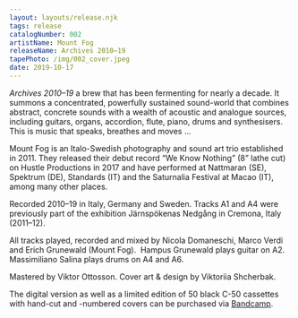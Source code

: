 ```yaml
---
layout: layouts/release.njk
tags: release
catalogNumber: 002
artistName: Mount Fog
releaseName: Archives 2010–19
tapePhoto: /img/002_cover.jpeg
date: 2019-10-17
---
```


_Archives 2010–19_ a brew that has been fermenting for nearly a decade. It summons a concentrated, powerfully sustained sound-world that combines abstract, concrete sounds with a wealth of acoustic and analogue sources, including guitars, organs, accordion, flute, piano, drums and synthesisers. This is music that speaks, breathes and moves ...

Mount Fog is an Italo-Swedish photography and sound art trio established in 2011. They released their debut record “We Know Nothing” (8” lathe cut) on Hustle Productions in 2017 and have performed at Nattmaran (SE), Spektrum (DE), Standards (IT) and the Saturnalia Festival at Macao (IT), among many other places.

Recorded 2010–19 in Italy, Germany and Sweden. Tracks A1 and A4 were previously part of the exhibition Järnspökenas Nedgång in Cremona, Italy (2011–12).

All tracks played, recorded and mixed by Nicola Domaneschi, Marco Verdi and Erich Grunewald (Mount Fog).  Hampus Grunewald plays guitar on A2.  Massimiliano Salina plays drums on A4 and A6.

Mastered by Viktor Ottosson. Cover art & design by Viktoriia Shcherbak.

The digital version as well as a limited edition of 50 black C-50 cassettes with hand-cut and -numbered covers can be purchased via [Bandcamp](https://mountfog.bandcamp.com/album/archives-2010-19).
